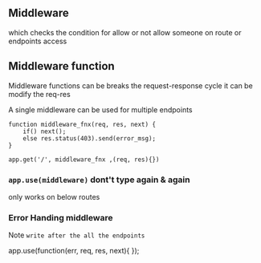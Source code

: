 ## Middleware 
which checks the condition for allow or not allow someone on route or endpoints access

## Middleware function
Middleware functions can be breaks the request-response cycle 
it can be modify the req-res 

A single middleware can be used for multiple endpoints


```
function middleware_fnx(req, res, next) {
    if() next();
    else res.status(403).send(error_msg); 
}

app.get('/', middleware_fnx ,(req, res){})

```

### ``` app.use(middleware) ``` dont't type again & again 

only works on below routes


### Error Handing middleware 

Note ```write after the all the endpoints```

app.use(function(err, req, res, next){ });



